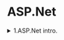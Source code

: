 # ASP.Net
 
<details><summary> 1.ASP.Net intro. </summary><p>

> - Два под подхода : ASP.Net webform и ASP.Net MVC
> - Используется для создания бекэнда
> - WebForms устаревший ,используется в легаси проектах


---

[ASP webForms and MVC(with entity) intro](CW/lesson_01/WebFormsSample "CW/lesson_01/WebFormsSample")   

[ASP MVC with entity , html tooltip , razor ternary example](HW/lesson_01/MVCPlusAdoHw "HW/lesson_01/MVCPlusAdoHw")   

---

</p></details>
